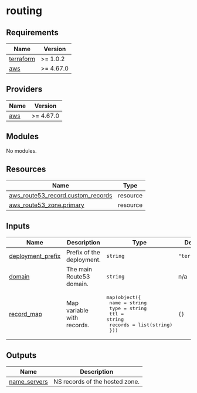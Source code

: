 # routing

<!-- BEGINNING OF PRE-COMMIT-TERRAFORM DOCS HOOK -->
## Requirements

| Name | Version |
|------|---------|
| <a name="requirement_terraform"></a> [terraform](#requirement\_terraform) | >= 1.0.2 |
| <a name="requirement_aws"></a> [aws](#requirement\_aws) | >= 4.67.0 |

## Providers

| Name | Version |
|------|---------|
| <a name="provider_aws"></a> [aws](#provider\_aws) | >= 4.67.0 |

## Modules

No modules.

## Resources

| Name | Type |
|------|------|
| [aws_route53_record.custom_records](https://registry.terraform.io/providers/hashicorp/aws/latest/docs/resources/route53_record) | resource |
| [aws_route53_zone.primary](https://registry.terraform.io/providers/hashicorp/aws/latest/docs/resources/route53_zone) | resource |

## Inputs

| Name | Description | Type | Default | Required |
|------|-------------|------|---------|:--------:|
| <a name="input_deployment_prefix"></a> [deployment\_prefix](#input\_deployment\_prefix) | Prefix of the deployment. | `string` | `"terraform"` | no |
| <a name="input_domain"></a> [domain](#input\_domain) | The main Route53 domain. | `string` | n/a | yes |
| <a name="input_record_map"></a> [record\_map](#input\_record\_map) | Map variable with records. | <pre>map(object({<br>    name    = string<br>    type    = string<br>    ttl     = string<br>    records = list(string)<br>  }))</pre> | `{}` | no |

## Outputs

| Name | Description |
|------|-------------|
| <a name="output_name_servers"></a> [name\_servers](#output\_name\_servers) | NS records of the hosted zone. |
<!-- END OF PRE-COMMIT-TERRAFORM DOCS HOOK -->
